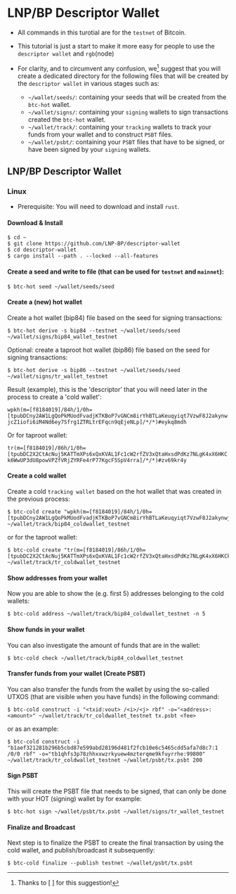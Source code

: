 # LNP/BP Descriptor Wallet
- All commands in this turotial are for the `testnet` of Bitcoin. 
- This tutorial is just a start to make it more easy for people to use the `descriptor wallet` and `rgb`(node)
- For clarity, and to circumvent any confusion, we[^1] suggest that you will create a dedicated directory for the following files that will be created by the `descriptor wallet` in various stages such as: 

  - `~/wallet/seeds/`: containing your seeds that will be created from the `btc-hot` wallet. 
  - `~/wallet/signs/`: containing your `signing` wallets to sign transactions created the `btc-hot` wallet. 
  - `~/wallet/track/`: containing your `tracking` wallets to track your funds from your wallet and to construct `PSBT` files.  
  - `~/wallet/psbt/`:  containing your `PSBT` files that have to be signed, or have been signed by your `signing` wallets.
    
## LNP/BP Descriptor Wallet
### Linux 
- Prerequisite: You will need to download and install `rust`. 

#### Download & Install
```console
$ cd ~
$ git clone https://github.com/LNP-BP/descriptor-wallet
$ cd descriptor-wallet
$ cargo install --path . --locked --all-features
```

#### Create a seed and write to file (that can be used for `testnet` and `mainnet`):
```console
$ btc-hot seed ~/wallet/seeds/seed
```

#### Create a (new) hot wallet 
Create a hot wallet (bip84) file based on the seed for signing transactions:
```console
$ btc-hot derive -s bip84 --testnet ~/wallet/seeds/seed ~/wallet/signs/bip84_wallet_testnet
```

Optional: create a taproot hot wallet (bip86) file based on the seed for signing transactions:
```console
$ btc-hot derive -s bip86 --testnet ~/wallet/seeds/seed ~/wallet/signs/tr_wallet_testnet
```

Result (example), this is the 'descriptor' that you will need later in the process to create a 'cold wallet':

`wpkh(m=[f8184019]/84h/1/0h=[tpubDCny2AW1LgQoPkMUodFvadjKTKBoP7vGNCm8irYhBTLaKeuqyiqt7VzwF8J2akynwjcZ1iofi6iM4Nd6ey7Sfrg1ZTRLtrEFqcn9qEjeNLp]/*/*)#eykq8mdh`

Or for taproot wallet:

`tr(m=[f8184019]/86h/1/0h=[tpubDC2X2CtAcNuj5KATTmXPs6xQxKVAL1Fc1cW2rfZV3xQtaHxsdPdKz7NLgK4xX6HKCk6WwUP3dU8powVPZfVRjZYRFe4rP77KgcF5SpV4rra]/*/*)#zv69kr4y`

#### Create a cold wallet
Create a cold `tracking wallet` based on the hot wallet that was created in the previous process:
```console
$ btc-cold create "wpkh(m=[f8184019]/84h/1/0h=[tpubDCny2AW1LgQoPkMUodFvadjKTKBoP7vGNCm8irYhBTLaKeuqyiqt7VzwF8J2akynwjcZ1iofi6iM4Nd6ey7Sfrg1ZTRLtrEFqcn9qEjeNLp]/*/*)#eykq8mdh" ~/wallet/track/bip84_coldwallet_testnet
```

or for the taproot wallet: 
```console
$ btc-cold create "tr(m=[f8184019]/86h/1/0h=[tpubDC2X2CtAcNuj5KATTmXPs6xQxKVAL1Fc1cW2rfZV3xQtaHxsdPdKz7NLgK4xX6HKCk6WwUP3dU8powVPZfVRjZYRFe4rP77KgcF5SpV4rra]/*/*)#zv69kr4y" ~/wallet/track/tr_coldwallet_testnet
```
 
#### Show addresses from your wallet
Now you are able to show the (e.g. first 5) addresses belonging to the cold wallets:
```console
$ btc-cold address ~/wallet/track/bip84_coldwallet_testnet -n 5
```
 
#### Show funds in your wallet
You can also investigate the amount of funds that are in the wallet:
```console
$ btc-cold check ~/wallet/track/bip84_coldwallet_testnet
```
 
#### Transfer funds from your wallet (Create PSBT)
You can also transfer the funds from the wallet by using the so-called UTXOS (that are visible when you have funds) in the following command:
```console
$ btc-cold construct -i "<txid:vout> /<i>/<j> rbf" -o="<address>:<amount>" ~/wallet/track/tr_coldwallet_testnet tx.psbt <fee>
```
or as an example:
```console
$ btc-cold construct -i "b1aef321281b296b5cbd87e599abd28196d481f2fcb10e6c5465cdd5afa7d8c7:1 /0/0 rbf" -o="tb1qhfs3p78zhhxxwzrkyuew4mzterqme9kfuyrrhe:99800" ~/wallet/track/tr_coldwallet_testnet ~/wallet/psbt/tx.psbt 200
```

#### Sign PSBT
This will create the PSBT file that needs to be signed, that can only be done with your HOT (signing) wallet by for example:
```console
$ btc-hot sign ~/wallet/psbt/tx.psbt ~/wallet/signs/tr_wallet_testnet
```

#### Finalize and Broadcast
Next step is to finalize the PSBT to create the final transaction by using the cold wallet, and publish/broadcast it subsequently:
```console
$ btc-cold finalize --publish testnet ~/wallet/psbt/tx.psbt
```

[^1]: Thanks to [ ]  for this suggestion!
